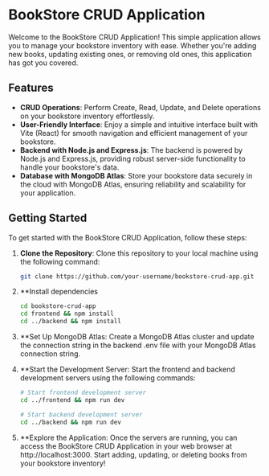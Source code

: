 # BookStore CRUD Application

Welcome to the BookStore CRUD Application! This simple application allows you to manage your bookstore inventory with ease. Whether you're adding new books, updating existing ones, or removing old ones, this application has got you covered.

## Features

- **CRUD Operations**: Perform Create, Read, Update, and Delete operations on your bookstore inventory effortlessly.
- **User-Friendly Interface**: Enjoy a simple and intuitive interface built with Vite (React) for smooth navigation and efficient management of your bookstore.
- **Backend with Node.js and Express.js**: The backend is powered by Node.js and Express.js, providing robust server-side functionality to handle your bookstore's data.
- **Database with MongoDB Atlas**: Store your bookstore data securely in the cloud with MongoDB Atlas, ensuring reliability and scalability for your application.

## Getting Started

To get started with the BookStore CRUD Application, follow these steps:

1. **Clone the Repository**: Clone this repository to your local machine using the following command:

   ```bash
   git clone https://github.com/your-username/bookstore-crud-app.git
2. **Install dependencies
   ```bash
   cd bookstore-crud-app
   cd frontend && npm install
   cd ../backend && npm install
3. **Set Up MongoDB Atlas: Create a MongoDB Atlas cluster and update the connection string in the backend .env file with your MongoDB Atlas connection string.
4. **Start the Development Server: Start the frontend and backend development servers using the following commands:
   ```bash
   # Start frontend development server
   cd ../frontend && npm run dev
   
   # Start backend development server
   cd ../backend && npm run dev
5. **Explore the Application: Once the servers are running, you can access the BookStore CRUD Application in your web browser at http://localhost:3000. Start adding, updating, or deleting books from your bookstore inventory!
   


